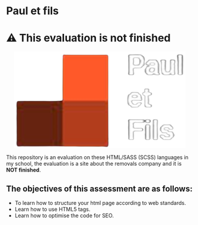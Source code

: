 # Paul et fils
# ⚠️ **This evaluation is not finished**

<div align="center">
<img src="./img/logo.png" alt="Logo Paul et Fils">
</div>

This repository is an evaluation on these HTML/SASS (SCSS) languages in my school, the evaluation is a site about the removals company and it is **NOT finished**.

## The objectives of this assessment are as follows:
- To learn how to structure your html page according to web standards.
- Learn how to use HTML5 tags. 
- Learn how to optimise the code for SEO.
